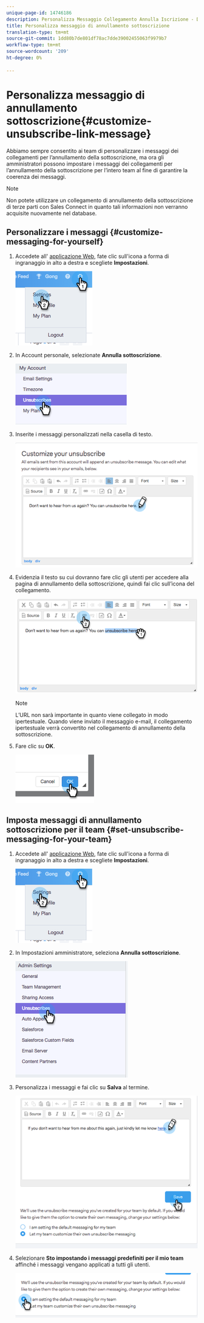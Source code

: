 ```yaml
---
unique-page-id: 14746186
description: Personalizza Messaggio Collegamento Annulla Iscrizione - Documenti Marketo - Documentazione prodotto
title: Personalizza messaggio di annullamento sottoscrizione
translation-type: tm+mt
source-git-commit: 1dd80b7de801df78ac7dde39002455063f9979b7
workflow-type: tm+mt
source-wordcount: '209'
ht-degree: 0%

---
```



# Personalizza messaggio di annullamento sottoscrizione{#customize-unsubscribe-link-message}

Abbiamo sempre consentito ai team di personalizzare i messaggi dei collegamenti per l’annullamento della sottoscrizione, ma ora gli amministratori possono impostare i messaggi dei collegamenti per l’annullamento della sottoscrizione per l’intero team al fine di garantire la coerenza dei messaggi.

>[!NOTE]
>
>Non potete utilizzare un collegamento di annullamento della sottoscrizione di terze parti con Sales Connect in quanto tali informazioni non verranno acquisite nuovamente nel database.

## Personalizzare i messaggi {#customize-messaging-for-yourself}

1. Accedete all&#39; [applicazione Web](https://toutapp.com/login), fate clic sull&#39;icona a forma di ingranaggio in alto a destra e scegliete **Impostazioni**.

   ![](assets/one.png)

1. In Account personale, selezionate **Annulla sottoscrizione**.

   ![](assets/two-1.png)

1. Inserite i messaggi personalizzati nella casella di testo.

   ![](assets/three-1.png)

1. Evidenzia il testo su cui dovranno fare clic gli utenti per accedere alla pagina di annullamento della sottoscrizione, quindi fai clic sull’icona del collegamento.

   ![](assets/four-1.png)

   >[!NOTE]
   >
   >L’URL non sarà importante in quanto viene collegato in modo ipertestuale. Quando viene inviato il messaggio e-mail, il collegamento ipertestuale verrà convertito nel collegamento di annullamento della sottoscrizione.

1. Fare clic su **OK**.

   ![](assets/five.png)

## Imposta messaggi di annullamento sottoscrizione per il team {#set-unsubscribe-messaging-for-your-team}

1. Accedete all&#39; [applicazione Web](https://toutapp.com/login), fate clic sull&#39;icona a forma di ingranaggio in alto a destra e scegliete **Impostazioni**.

   ![](assets/six.png)

1. In Impostazioni amministratore, seleziona **Annulla sottoscrizione**.

   ![](assets/eight.png)

1. Personalizza i messaggi e fai clic su **Salva** al termine.

   ![](assets/seven.png)

1. Selezionare **Sto impostando i messaggi predefiniti per il mio team** affinché i messaggi vengano applicati a tutti gli utenti.

   ![](assets/eleven.png)
